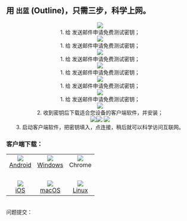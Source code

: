 ## 用 `出蓝` (Outline)，只需三步，科学上网。

<center>
<img src="https://raw.githubusercontent.com/wgredlong/wgredlong.github.io/master/img/密钥1.png">
<br>1. 给 <wgredlong@protonmail.com> 发送邮件申请免费测试密钥；<br>
<img src="https://raw.githubusercontent.com/wgredlong/wgredlong.github.io/master/img/密钥1-1.png">
<br>1. 给 <wgredlong@protonmail.com> 发送邮件申请免费测试密钥；<br>
<img src="https://raw.githubusercontent.com/wgredlong/wgredlong.github.io/master/img/密钥1-2.png">
<br>1. 给 <wgredlong@protonmail.com> 发送邮件申请免费测试密钥；<br>
<img src="https://raw.githubusercontent.com/wgredlong/wgredlong.github.io/master/img/密钥1-3.png">
<br>1. 给 <wgredlong@protonmail.com> 发送邮件申请免费测试密钥；<br>
<img src="https://raw.githubusercontent.com/wgredlong/wgredlong.github.io/master/img/密钥1-4.png">
<br>1. 给 <wgredlong@protonmail.com> 发送邮件申请免费测试密钥；<br>
<img src="https://raw.githubusercontent.com/wgredlong/wgredlong.github.io/master/img/密钥1-5.png">
<br>1. 给 <wgredlong@protonmail.com> 发送邮件申请免费测试密钥；<br>
<img src="https://raw.githubusercontent.com/wgredlong/wgredlong.github.io/master/img/密钥2.png">
<br>2. 收到密钥后下载适合您设备的客户端软件，并安装；<br>
<img src="https://raw.githubusercontent.com/wgredlong/wgredlong.github.io/master/img/密钥3.png"><img src="https://raw.githubusercontent.com/wgredlong/wgredlong.github.io/master/img/密钥4.png">
<img src="https://raw.githubusercontent.com/wgredlong/wgredlong.github.io/master/img/密钥5.png">
<br>3. 启动客户端软件，把密钥填入，点连接，稍后就可以科学访问互联网。<br>
</center>

### 客户端下载：

<table>  
<tr>
<td align="center"><img src="https://raw.githubusercontent.com/wgredlong/wgredlong.github.io/master/img/platform-android.png"><br><a href="https://play.google.com/store/apps/details?id=org.outline.android.client" title="android-v1.2.7">Android</a></td>
<td align="center"><img src="https://raw.githubusercontent.com/wgredlong/wgredlong.github.io/master/img/platform-windows.png"><br><a href="https://github.com/Jigsaw-Code/outline-client/releases/download/windows-v1.2.20/Outline-Client.exe" titel="windows-v1.2.20">Windows</a></td>
<td align="center"><img src="https://raw.githubusercontent.com/wgredlong/wgredlong.github.io/master/img/platform-chrome.png"><br>Chrome</td>
</tr>
<tr><td>&nbsp;</td></tr>
<tr>
<td align="center"><img src="https://raw.githubusercontent.com/wgredlong/wgredlong.github.io/master/img/platform-apple.png"><br><a href="https://github.com/Jigsaw-Code/outline-client/releases/download/ios-v1.2.2/Outline.ipa" titel="iOS v1.2.2">iOS</a></td>
<td align="center"><img src="https://raw.githubusercontent.com/wgredlong/wgredlong.github.io/master/img/platform-apple.png"><br><a href="https://itunes.apple.com/us/app/outline-app/id1356178125">macOS</a></td>
<td align="center"><img src="https://raw.githubusercontent.com/wgredlong/wgredlong.github.io/master/img/platform-linux.png"><br><a href="https://github.com/Jigsaw-Code/outline-client/releases/download/linux-v1.0.1/Outline-Client.AppImage" titel="linux v1.0.1">Linux</a></td>
</tr>
</table>
<br>
问题提交：<https://github.com/wgredlong/wgredlong.github.io/issues>
